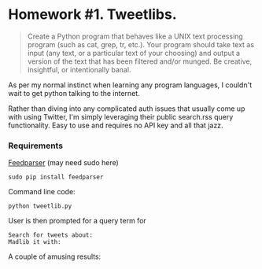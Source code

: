 # Homework #1. Tweetlibs.
>Create a Python program that behaves like a UNIX text processing program (such as cat, grep, tr, etc.). Your program should take text as input (any text, or a particular text of your choosing) and output a version of the text that has been filtered and/or munged. Be creative, insightful, or intentionally banal.

As per my normal instinct when learning any program languages, I couldn't wait to get python talking to the internet.

Rather than diving into any complicated auth issues that usually come up with using Twitter, I'm simply leveraging their public search.rss query functionality. Easy to use and requires no API key and all that jazz. 

### Requirements

[Feedparser](http://code.google.com/p/feedparser/) (may need sudo here)

	sudo pip install feedparser

Command line code: 

	python tweetlib.py
	
User is then prompted for a query term for 

	Search for tweets about:
	Madlib it with:
	
A couple of amusing results:

